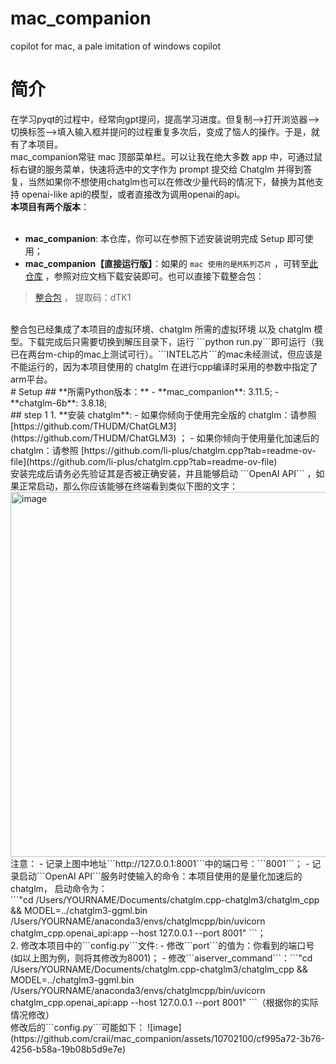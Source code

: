 # mac_companion
copilot for mac, a pale imitation of windows copilot
<br>
 
# 简介
在学习pyqt的过程中，经常向gpt提问，提高学习进度。但复制-->打开浏览器-->切换标签-->填入输入框并提问的过程重复多次后，变成了恼人的操作。于是，就有了本项目。
<br>
mac_companion常驻 mac 顶部菜单栏。可以让我在绝大多数 app 中，可通过鼠标右键的服务菜单，快速将选中的文字作为 prompt 提交给 Chatglm 并得到答复，当然如果你不想使用chatglm也可以在修改少量代码的情况下，替换为其他支持 openai-like api的模型，或者直接改为调用openai的api。 
<br>
**本项目有两个版本**：<br>
<br>
- **mac_companion**: 本仓库，你可以在参照下述安装说明完成 Setup 即可使用；<br>
- **mac_companion【直接运行版】**：如果的 ```mac 使用的是M系列芯片``` ，可转至[此仓库](https://github.com/craii/mac_companion_for_M_Chip_mac) ，参照对应文档下载安装即可。也可以直接下载整合包：
> [整合包](https://pan.quark.cn/s/1e23a679b846) ， 提取码：dTK1
<br>
整合包已经集成了本项目的虚拟环境、chatglm 所需的虚拟环境 以及 chatglm 模型。下载完成后只需要切换到解压目录下，运行 ```python run.py```即可运行（我已在两台m-chip的mac上测试可行）。```INTEL芯片```的mac未经测试，但应该是不能运行的，因为本项目使用的 chatglm 在进行cpp编译时采用的参数中指定了arm平台。
<br>
# Setup
## **所需Python版本：**
- **mac_companion**: 3.11.5;
- **chatglm-6b**: 3.8.18;
<br>
## step 1
1. **安装 chatglm**:
   - 如果你倾向于使用完全版的 chatglm：请参照 [https://github.com/THUDM/ChatGLM3](https://github.com/THUDM/ChatGLM3) ；
   - 如果你倾向于使用量化加速后的 chatglm：请参照 [https://github.com/li-plus/chatglm.cpp?tab=readme-ov-file](https://github.com/li-plus/chatglm.cpp?tab=readme-ov-file)
<br>
安装完成后请务必先验证其是否被正确安装，并且能够启动 ```OpenAI API``` ，如果正常启动，那么你应该能够在终端看到类似下图的文字：<br>
<img width="584" alt="image" src="https://github.com/craii/mac_companion/assets/10702100/6411921c-1925-438a-806a-562d2606318b">
<br>
注意：
 - 记录上图中地址```http://127.0.0.1:8001```中的端口号：```8001```；
 - 记录启动```OpenAI API```服务时使输入的命令：本项目使用的是量化加速后的 chatglm， 启动命令为：<br>```"cd /Users/YOURNAME/Documents/chatglm.cpp-chatglm3/chatglm_cpp && MODEL=../chatglm3-ggml.bin /Users/YOURNAME/anaconda3/envs/chatglmcpp/bin/uvicorn chatglm_cpp.openai_api:app --host 127.0.0.1 --port 8001" ```；

<br>
2. 修改本项目中的```config.py```文件:
 - 修改```port```的值为：你看到的端口号 (如以上图为例，则将其修改为8001)；
 - 修改```aiserver_command```：```"cd /Users/YOURNAME/Documents/chatglm.cpp-chatglm3/chatglm_cpp && MODEL=../chatglm3-ggml.bin /Users/YOURNAME/anaconda3/envs/chatglmcpp/bin/uvicorn chatglm_cpp.openai_api:app --host 127.0.0.1 --port 8001" ```（根据你的实际情况修改）
<br>
修改后的```config.py```可能如下：
![image](https://github.com/craii/mac_companion/assets/10702100/cf995a72-3b76-4256-b58a-19b08b5d9e7e)


